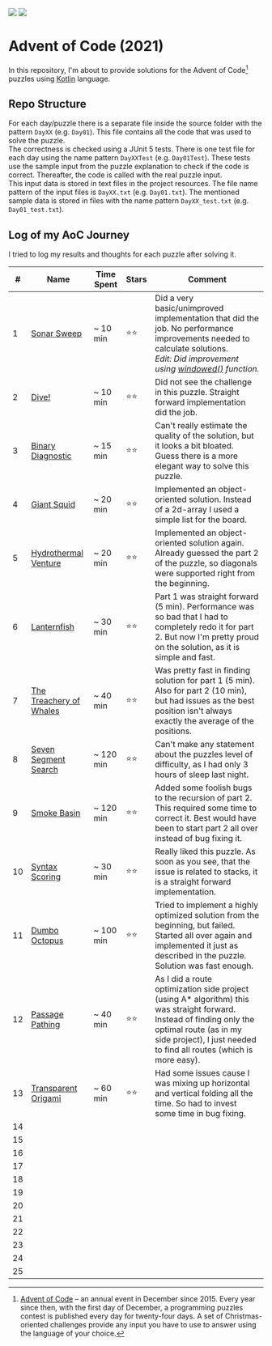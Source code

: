 ![](https://img.shields.io/static/v1?label=%F0%9F%93%85%20Completed%20Days&message=13&color=blue&style=flat-square)
![](https://img.shields.io/static/v1?label=%E2%AD%90%20Gained%20Stars&message=26&color=yellow&style=flat-square)
  
# Advent of Code (2021)
In this repository, I'm about to provide solutions for the Advent of Code[^aoc] puzzles using [Kotlin][kotlin] language.

## Repo Structure
For each day/puzzle there is a separate file inside the source folder with the pattern `DayXX` (e.g. `Day01`). This file contains
all the code that was used to solve the puzzle.  
The correctness is checked using a JUnit 5 tests. There is one test file for each day using the name pattern `DayXXTest` (e.g. 
`Day01Test`). These tests use the sample input from the puzzle explanation to check if the code is correct. Thereafter, the 
code is called with the real puzzle input.  
This input data is stored in text files in the project resources. The file name pattern of the input files is `DayXX.txt` 
(e.g. `Day01.txt`). The mentioned sample data is stored in files with the name pattern `DayXX_test.txt` (e.g. `Day01_test.txt`).

## Log of my AoC Journey
I tried to log my results and thoughts for each puzzle after solving it.

| #    | Name                         | Time Spent | Stars | Comment                                                                                                                                                                                                              |  
|------|------------------------------|------------|-------|----------------------------------------------------------------------------------------------------------------------------------------------------------------------------------------------------------------------|
| 1    | [Sonar Sweep][1]             | ~ 10 min   | ⭐⭐    | Did a very basic/unimproved implementation that did the job. No performance improvements needed to calculate solutions.<br/>_Edit: Did improvement using [windowed()][windowed] function._                           |
| 2    | [Dive!][2]                   | ~ 10 min   | ⭐⭐    | Did not see the challenge in this puzzle. Straight forward implementation did the job.                                                                                                                               |
| 3    | [Binary Diagnostic][3]       | ~ 15 min   | ⭐⭐    | Can't really estimate the quality of the solution, but it looks a bit bloated. Guess there is a more elegant way to solve this puzzle.                                                                               |
| 4    | [Giant Squid][4]             | ~ 20 min   | ⭐⭐    | Implemented an object-oriented solution. Instead of a 2d-array I used a simple list for the board.                                                                                                                   |
| 5    | [Hydrothermal Venture][5]    | ~ 20 min   | ⭐⭐    | Implemented an object-oriented solution again. Already guessed the part 2 of the puzzle, so diagonals were supported right from the beginning.                                                                       |
| 6    | [Lanternfish][6]             | ~ 30 min   | ⭐⭐    | Part 1 was straight forward (5 min). Performance was so bad that I had to completely redo it for part 2. But now I'm pretty proud on the solution, as it is simple and fast.                                         |
| 7    | [The Treachery of Whales][7] | ~ 40 min   | ⭐⭐    | Was pretty fast in finding solution for part 1 (5 min). Also for part 2 (10 min), but had issues as the best position isn't always exactly the average of the positions.                                             |
| 8    | [Seven Segment Search][8]    | ~ 120 min  | ⭐⭐    | Can't make any statement about the puzzles level of difficulty, as I had only 3 hours of sleep last night.                                                                                                           |
| 9    | [Smoke Basin][9]             | ~ 120 min  | ⭐⭐    | Added some foolish bugs to the recursion of part 2. This required some time to correct it. Best would have been to start part 2 all over instead of bug fixing it.                                                   |
| 10   | [Syntax Scoring][10]         | ~ 30 min   | ⭐⭐    | Really liked this puzzle. As soon as you see, that the issue is related to stacks, it is a straight forward implementation.                                                                                          |
| 11   | [Dumbo Octopus][11]          | ~ 100 min  | ⭐⭐    | Tried to implement a highly optimized solution from the beginning, but failed. Started all over again and implemented it just as described in the puzzle. Solution was fast enough.                                  |
| 12   | [Passage Pathing][12]        | ~ 40 min   | ⭐⭐    | As I did a route optimization side project (using A* algorithm) this was straight forward. Instead of finding only the optimal route (as in my side project), I just needed to find all routes (which is more easy). |
| 13   | [Transparent Origami][13]    | ~ 60 min   | ⭐⭐    | Had some issues cause I was mixing up horizontal and vertical folding all the time. So had to invest some time in bug fixing.                                                                                        |
| 14   |                              |            |       |                                                                                                                                                                                                                      |
| 15   |                              |            |       |                                                                                                                                                                                                                      |
| 16   |                              |            |       |                                                                                                                                                                                                                      |
| 17   |                              |            |       |                                                                                                                                                                                                                      |
| 18   |                              |            |       |                                                                                                                                                                                                                      |
| 19   |                              |            |       |                                                                                                                                                                                                                      |
| 20   |                              |            |       |                                                                                                                                                                                                                      |
| 21   |                              |            |       |                                                                                                                                                                                                                      |
| 22   |                              |            |       |                                                                                                                                                                                                                      |
| 23   |                              |            |       |                                                                                                                                                                                                                      |
| 24   |                              |            |       |                                                                                                                                                                                                                      |
| 25   |                              |            |       |                                                                                                                                                                                                                      |

[^aoc]:
    [Advent of Code][aoc] – an annual event in December since 2015.
    Every year since then, with the first day of December, a programming puzzles contest is published every day for twenty-four days.
    A set of Christmas-oriented challenges provide any input you have to use to answer using the language of your choice.

[aoc]: https://adventofcode.com
[kotlin]: https://kotlinlang.org
[windowed]: https://kotlinlang.org/api/latest/jvm/stdlib/kotlin.collections/windowed.html

[1]: https://adventofcode.com/2021/day/1
[2]: https://adventofcode.com/2021/day/2
[3]: https://adventofcode.com/2021/day/3
[4]: https://adventofcode.com/2021/day/4
[5]: https://adventofcode.com/2021/day/5
[6]: https://adventofcode.com/2021/day/6
[7]: https://adventofcode.com/2021/day/7
[8]: https://adventofcode.com/2021/day/8
[9]: https://adventofcode.com/2021/day/9
[10]: https://adventofcode.com/2021/day/10
[11]: https://adventofcode.com/2021/day/11
[12]: https://adventofcode.com/2021/day/12
[13]: https://adventofcode.com/2021/day/13
[14]: https://adventofcode.com/2021/day/14
[15]: https://adventofcode.com/2021/day/15
[16]: https://adventofcode.com/2021/day/16
[17]: https://adventofcode.com/2021/day/17
[18]: https://adventofcode.com/2021/day/18
[19]: https://adventofcode.com/2021/day/19
[20]: https://adventofcode.com/2021/day/20
[21]: https://adventofcode.com/2021/day/21
[22]: https://adventofcode.com/2021/day/22
[23]: https://adventofcode.com/2021/day/23
[24]: https://adventofcode.com/2021/day/24
[25]: https://adventofcode.com/2021/day/25
